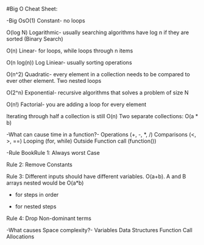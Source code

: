 #Big O Cheat Sheet:

-Big OsO(1) Constant- no loops

O(log N) Logarithmic- usually searching algorithms have log n if they are sorted (Binary Search)

O(n) Linear- for loops, while loops through n items

O(n log(n)) Log Liniear- usually sorting operations

O(n^2) Quadratic- every element in a collection needs to be compared to ever other element. Two nested loops

O(2^n) Exponential- recursive algorithms that solves a problem of size N

O(n!) Factorial- you are adding a loop for every element

Iterating through half a collection is still O(n)
Two separate collections: O(a * b)

-What can cause time in a function?-
Operations (+, -, *, /)
Comparisons (<, >, ==)
Looping (for, while)
Outside Function call (function())

-Rule BookRule 1: Always worst Case

Rule 2: Remove Constants

Rule 3: Different inputs should have different variables. O(a+b). A and B arrays nested would be
O(a*b)
+ for steps in order
* for nested steps

Rule 4: Drop Non-dominant terms

-What causes Space complexity?-
Variables
Data Structures
Function Call
Allocations